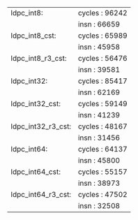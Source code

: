 |                    |               |
|--------------------|---------------|
|     ldpc_int8:     | cycles	: 96242 |
|                    | insn	: 66659   |
| ldpc_int8_cst:     | cycles	: 65989 |
|                    | insn	: 45958   |
| ldpc_int8_r3_cst:  | cycles	: 56476 |
|                    | insn	: 39581   |
| ldpc_int32:        | cycles	: 85417 |
|                    | insn	: 62169   |
| ldpc_int32_cst:    | cycles	: 59149 |
|                    | insn	: 41239   |
| ldpc_int32_r3_cst: | cycles	: 48167 |
|                    | insn	: 31456   |
| ldpc_int64:        | cycles	: 64137 |
|                    | insn	: 45800   |
| ldpc_int64_cst:    | cycles	: 55157 |
|                    | insn	: 38973   |
| ldpc_int64_r3_cst: | cycles	: 47502 |
|                    | insn	: 32508   |

